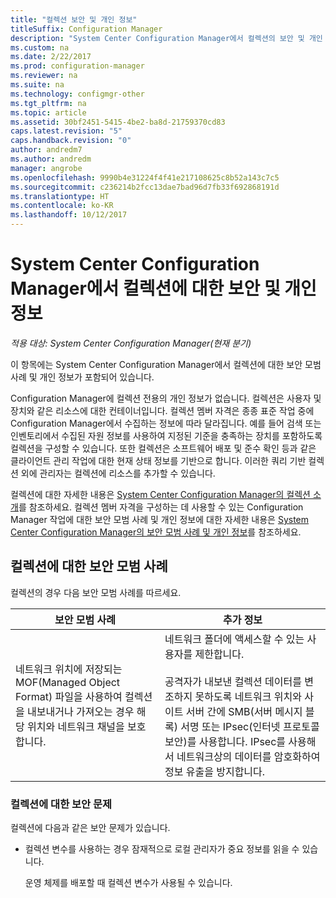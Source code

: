 ```yaml
---
title: "컬렉션 보안 및 개인 정보"
titleSuffix: Configuration Manager
description: "System Center Configuration Manager에서 컬렉션의 보안 및 개인 정보에 대한 모범 사례를 확인합니다."
ms.custom: na
ms.date: 2/22/2017
ms.prod: configuration-manager
ms.reviewer: na
ms.suite: na
ms.technology: configmgr-other
ms.tgt_pltfrm: na
ms.topic: article
ms.assetid: 30bf2451-5415-4be2-ba8d-21759370cd83
caps.latest.revision: "5"
caps.handback.revision: "0"
author: andredm7
ms.author: andredm
manager: angrobe
ms.openlocfilehash: 9990b4e31224f4f41e217108625c8b52a143c7c5
ms.sourcegitcommit: c236214b2fcc13dae7bad96d7fb33f692868191d
ms.translationtype: HT
ms.contentlocale: ko-KR
ms.lasthandoff: 10/12/2017
---
```

# <a name="security-and-privacy-for-collections-in-system-center-configuration-manager"></a>System Center Configuration Manager에서 컬렉션에 대한 보안 및 개인 정보

*적용 대상: System Center Configuration Manager(현재 분기)*

이 항목에는 System Center Configuration Manager에서 컬렉션에 대한 보안 모범 사례 및 개인 정보가 포함되어 있습니다.  

 Configuration Manager에 컬렉션 전용의 개인 정보가 없습니다. 컬렉션은 사용자 및 장치와 같은 리소스에 대한 컨테이너입니다. 컬렉션 멤버 자격은 종종 표준 작업 중에 Configuration Manager에서 수집하는 정보에 따라 달라집니다. 예를 들어 검색 또는 인벤토리에서 수집된 자원 정보를 사용하여 지정된 기준을 충족하는 장치를 포함하도록 컬렉션을 구성할 수 있습니다. 또한 컬렉션은 소프트웨어 배포 및 준수 확인 등과 같은 클라이언트 관리 작업에 대한 현재 상태 정보를 기반으로 합니다. 이러한 쿼리 기반 컬렉션 외에 관리자는 컬렉션에 리소스를 추가할 수 있습니다.  

 컬렉션에 대한 자세한 내용은 [System Center Configuration Manager의 컬렉션 소개](../../../../core/clients/manage/collections/introduction-to-collections.md)를 참조하세요. 컬렉션 멤버 자격을 구성하는 데 사용할 수 있는 Configuration Manager 작업에 대한 보안 모범 사례 및 개인 정보에 대한 자세한 내용은 [System Center Configuration Manager의 보안 모범 사례 및 개인 정보](../../../../core/plan-design/security/security-best-practices-and-privacy-information.md)를 참조하세요.  

## <a name="security-best-practices-for-collections"></a>컬렉션에 대한 보안 모범 사례  
 컬렉션의 경우 다음 보안 모범 사례를 따르세요.  

|보안 모범 사례|추가 정보|  
|----------------------------|----------------------|  
|네트워크 위치에 저장되는 MOF(Managed Object Format) 파일을 사용하여 컬렉션을 내보내거나 가져오는 경우 해당 위치와 네트워크 채널을 보호합니다.|네트워크 폴더에 액세스할 수 있는 사용자를 제한합니다.<br /><br /> 공격자가 내보낸 컬렉션 데이터를 변조하지 못하도록 네트워크 위치와 사이트 서버 간에 SMB(서버 메시지 블록) 서명 또는 IPsec(인터넷 프로토콜 보안)를 사용합니다. IPsec를 사용해서 네트워크상의 데이터를 암호화하여 정보 유출을 방지합니다.|  

### <a name="security-issues-for-collections"></a>컬렉션에 대한 보안 문제  
 컬렉션에 다음과 같은 보안 문제가 있습니다.  

-   컬렉션 변수를 사용하는 경우 잠재적으로 로컬 관리자가 중요 정보를 읽을 수 있습니다.  

     운영 체제를 배포할 때 컬렉션 변수가 사용될 수 있습니다.  
